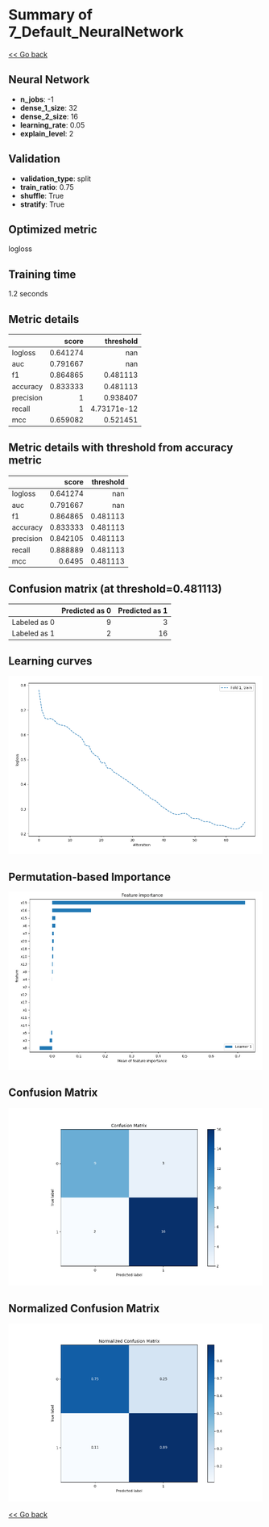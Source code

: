 # Summary of 7_Default_NeuralNetwork

[<< Go back](../README.md)


## Neural Network
- **n_jobs**: -1
- **dense_1_size**: 32
- **dense_2_size**: 16
- **learning_rate**: 0.05
- **explain_level**: 2

## Validation
 - **validation_type**: split
 - **train_ratio**: 0.75
 - **shuffle**: True
 - **stratify**: True

## Optimized metric
logloss

## Training time

1.2 seconds

## Metric details
|           |    score |     threshold |
|:----------|---------:|--------------:|
| logloss   | 0.641274 | nan           |
| auc       | 0.791667 | nan           |
| f1        | 0.864865 |   0.481113    |
| accuracy  | 0.833333 |   0.481113    |
| precision | 1        |   0.938407    |
| recall    | 1        |   4.73171e-12 |
| mcc       | 0.659082 |   0.521451    |


## Metric details with threshold from accuracy metric
|           |    score |   threshold |
|:----------|---------:|------------:|
| logloss   | 0.641274 |  nan        |
| auc       | 0.791667 |  nan        |
| f1        | 0.864865 |    0.481113 |
| accuracy  | 0.833333 |    0.481113 |
| precision | 0.842105 |    0.481113 |
| recall    | 0.888889 |    0.481113 |
| mcc       | 0.6495   |    0.481113 |


## Confusion matrix (at threshold=0.481113)
|              |   Predicted as 0 |   Predicted as 1 |
|:-------------|-----------------:|-----------------:|
| Labeled as 0 |                9 |                3 |
| Labeled as 1 |                2 |               16 |

## Learning curves
![Learning curves](learning_curves.png)

## Permutation-based Importance
![Permutation-based Importance](permutation_importance.png)
## Confusion Matrix

![Confusion Matrix](confusion_matrix.png)


## Normalized Confusion Matrix

![Normalized Confusion Matrix](confusion_matrix_normalized.png)



[<< Go back](../README.md)
